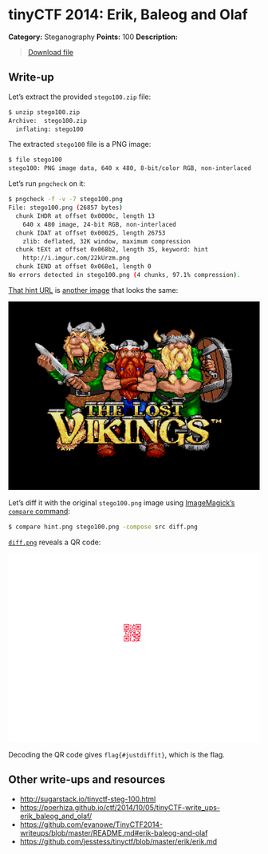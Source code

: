 # tinyCTF 2014: Erik, Baleog and Olaf

**Category:** Steganography
**Points:** 100
**Description:**

> [Download file](stego100.zip)

## Write-up

Let’s extract the provided `stego100.zip` file:

```bash
$ unzip stego100.zip
Archive:  stego100.zip
  inflating: stego100
```

The extracted `stego100` file is a PNG image:

```bash
$ file stego100
stego100: PNG image data, 640 x 480, 8-bit/color RGB, non-interlaced
```

Let’s run `pngcheck` on it:

```bash
$ pngcheck -f -v -7 stego100.png
File: stego100.png (26857 bytes)
  chunk IHDR at offset 0x0000c, length 13
    640 x 480 image, 24-bit RGB, non-interlaced
  chunk IDAT at offset 0x00025, length 26753
    zlib: deflated, 32K window, maximum compression
  chunk tEXt at offset 0x068b2, length 35, keyword: hint
    http://i.imgur.com/22kUrzm.png
  chunk IEND at offset 0x068e1, length 0
No errors detected in stego100.png (4 chunks, 97.1% compression).
```

[That hint URL](https://i.imgur.com/22kUrzm.png) is [another image](hint.png) that looks the same:

![](hint.png)

Let’s diff it with the original `stego100.png` image using [ImageMagick’s `compare` command](http://www.imagemagick.org/script/compare.php):

```bash
$ compare hint.png stego100.png -compose src diff.png
```

[`diff.png`](diff.png) reveals a QR code:

![](diff.png)

Decoding the QR code gives `flag{#justdiffit}`, which is the flag.

## Other write-ups and resources

* <http://sugarstack.io/tinyctf-steg-100.html>
* <https://poerhiza.github.io/ctf/2014/10/05/tinyCTF-write_ups-erik_baleog_and_olaf/>
* <https://github.com/evanowe/TinyCTF2014-writeups/blob/master/README.md#erik-baleog-and-olaf>
* <https://github.com/jesstess/tinyctf/blob/master/erik/erik.md>
